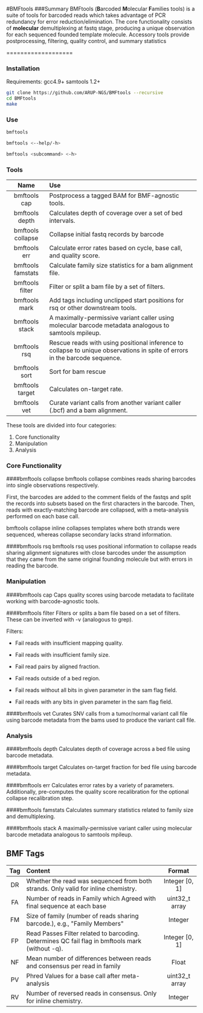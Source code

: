 #BMFtools
###Summary
BMFtools (**B**arcoded **M**olecular **F**amilies tools) is a suite of tools for barcoded reads which takes advantage of PCR redundancy for error reduction/elimination. The core functionality consists of **molecular** demultiplexing at fastq stage, producing a unique observation for each sequenced founded template molecule. Accessory tools provide postprocessing, filtering, quality control, and summary statistics

===================


### Installation

Requirements:
gcc4.9+
samtools 1.2+

```bash
git clone https://github.com/ARUP-NGS/BMFtools --recursive
cd BMFtools
make
```

### Use

```bash
bmftools
```

```bash
bmftools <--help/-h>
```

```bash
bmftools <subcommand> <-h>
```

### Tools

Name | Use |
:---:|:----|
bmftools cap| Postprocess a tagged BAM for BMF-agnostic tools.|
bmftools depth| Calculates depth of coverage over a set of bed intervals.|
bmftools collapse| Collapse initial fastq records by barcode|
bmftools err| Calculate error rates based on cycle, base call, and quality score.|
bmftools famstats| Calculate family size statistics for a bam alignment file.|
bmftools filter| Filter or split a bam file by a set of filters.|
bmftools mark|Add tags including unclipped start positions for rsq or other downstream tools.|
bmftools stack| A maximally-permissive variant caller using molecular barcode metadata analogous to samtools mpileup.|
bmftools rsq| Rescue reads with using positional inference to collapse to unique observations in spite of errors in the barcode sequence.|
bmftools sort|Sort for bam rescue|
bmftools target| Calculates on-target rate.|
bmftools vet| Curate variant calls from another variant caller (.bcf) and a bam alignment.|

These tools are divided into four categories:
  1. Core functionality
  2. Manipulation
  3. Analysis

### Core Functionality

####bmftools collapse
bmftools collapse combines reads sharing barcodes into single observations respectively.

First, the barcodes are added to the comment fields of the fastqs and split the records into subsets based on the first characters in the barcode.
Then, reads with exactly-matching barcode are collapsed, with a meta-analysis performed on each base call.

bmftools collapse inline collapses templates where both strands were sequenced, whereas collapse secondary lacks strand information.

####bmftools rsq
bmftools rsq uses positional information to collapse reads sharing alignment signatures with close barcodes
under the assumption that they came from the same original founding molecule but with errors in reading the
barcode.

### Manipulation

####bmftools cap
Caps quality scores using barcode metadata to facilitate working with barcode-agnostic tools.

####bmftools filter
Filters or splits a bam file based on a set of filters. These can be inverted with -v (analogous to grep).

Filters:
  * Fail reads with insufficient mapping quality.

  * Fail reads with insufficient family size.

  * Fail read pairs by aligned fraction.

  * Fail reads outside of a bed region.

  * Fail reads without all bits in given parameter in the sam flag field.

  * Fail reads with any bits in given parameter in the sam flag field.

####bmftools vet
Curates SNV calls from a tumor/normal variant call file using barcode metadata from the bams used to produce the variant call file.

### Analysis

####bmftools depth
Calculates depth of coverage across a bed file using barcode metadata.

####bmftools target
Calculates on-target fraction for bed file using barcode metadata.

####bmftools err
Calculates error rates by a variety of parameters.
Additionally, pre-computes the quality score recalibration for the optional collapse recalibration step.

####bmftools famstats
Calculates summary statistics related to family size and demultiplexing.

####bmftools stack
A maximally-permissive variant caller using molecular barcode metadata analogous to samtools mpileup.


## BMF Tags

Tag | Content | Format |
:----:|:-----|:-----:|
DR | Whether the read was sequenced from both strands. Only valid for inline chemistry. | Integer [0, 1] |
FA | Number of reads in Family which Agreed with final sequence at each base | uint32_t array |
FM | Size of family (number of reads sharing barcode.), e.g., "Family Members" | Integer |
FP | Read Passes Filter related to barcoding. Determines QC fail flag in bmftools mark (without -q).| Integer [0, 1]|
NF | Mean number of differences between reads and consensus per read in family | Float |
PV | Phred Values for a base call after meta-analysis | uint32_t array |
RV | Number of reversed reads in consensus. Only for inline chemistry. | Integer |
